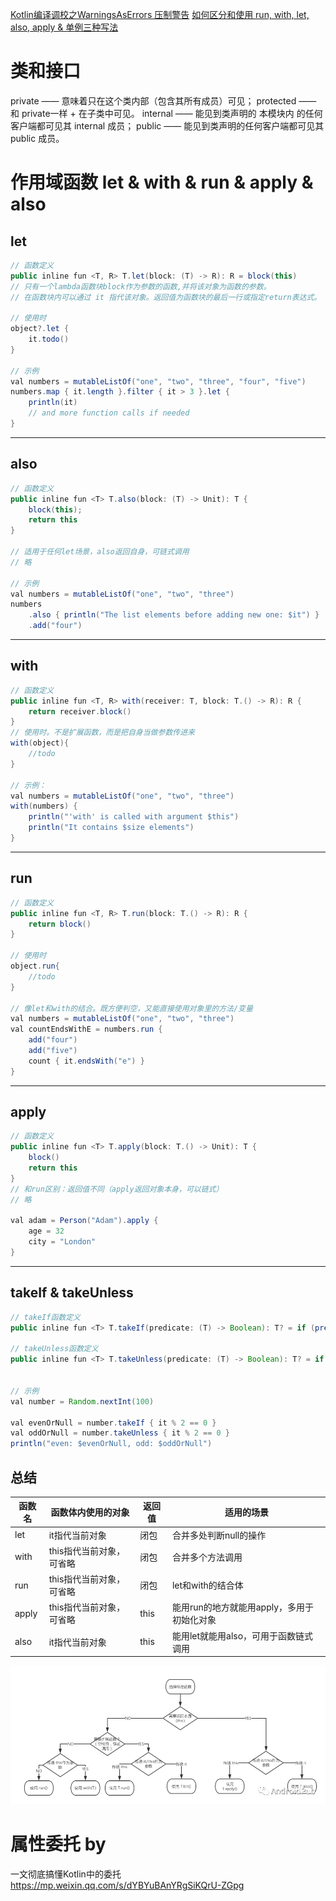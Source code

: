 [Kotlin编译调校之WarningsAsErrors 压制警告](https://droidyue.com/blog/2019/08/03/kotlinc-config-warnings-as-errors/)
[如何区分和使用 run, with, let, also, apply & 单例三种写法](https://mp.weixin.qq.com/s/FNG_R507TFeQg3xXsY-1MQ)
# 类和接口
private —— 意味着只在这个类内部（包含其所有成员）可见；
protected —— 和 private一样 + 在子类中可见。
internal —— 能见到类声明的 本模块内 的任何客户端都可见其 internal 成员；
public —— 能见到类声明的任何客户端都可见其 public 成员。

# 作用域函数 let & with & run & apply & also
## let
```java
// 函数定义
public inline fun <T, R> T.let(block: (T) -> R): R = block(this)
// 只有一个lambda函数块block作为参数的函数,并将该对象为函数的参数。
// 在函数块内可以通过 it 指代该对象。返回值为函数块的最后一行或指定return表达式。

// 使用时
object?.let {
    it.todo()
}

// 示例
val numbers = mutableListOf("one", "two", "three", "four", "five")
numbers.map { it.length }.filter { it > 3 }.let {
    println(it)
    // and more function calls if needed
}
```

---

## also
```java
// 函数定义
public inline fun <T> T.also(block: (T) -> Unit): T {
    block(this);
    return this
}

// 适用于任何let场景，also返回自身，可链式调用
// 略

// 示例
val numbers = mutableListOf("one", "two", "three")
numbers
    .also { println("The list elements before adding new one: $it") }
    .add("four")
```
---

## with
```java
// 函数定义
public inline fun <T, R> with(receiver: T, block: T.() -> R): R {
    return receiver.block()
}
// 使用时。不是扩展函数，而是把自身当做参数传进来
with(object){
    //todo
}

// 示例：
val numbers = mutableListOf("one", "two", "three")
with(numbers) {
    println("'with' is called with argument $this")
    println("It contains $size elements")
}
```
---
## run
```java
// 函数定义
public inline fun <T, R> T.run(block: T.() -> R): R {
    return block()
}

// 使用时
object.run{
    //todo
}

// 像let和with的结合。既方便判空，又能直接使用对象里的方法/变量
val numbers = mutableListOf("one", "two", "three")
val countEndsWithE = numbers.run { 
    add("four")
    add("five")
    count { it.endsWith("e") }
}
```

---

## apply
```java
// 函数定义
public inline fun <T> T.apply(block: T.() -> Unit): T {
    block()
    return this
}
// 和run区别：返回值不同（apply返回对象本身，可以链式）
// 略

val adam = Person("Adam").apply {
    age = 32
    city = "London"        
}
```

---

## takeIf & takeUnless
```java
// takeIf函数定义
public inline fun <T> T.takeIf(predicate: (T) -> Boolean): T? = if (predicate(this)) this else null

// takeUnless函数定义
public inline fun <T> T.takeUnless(predicate: (T) -> Boolean): T? = if (!predicate(this)) this else null


// 示例
val number = Random.nextInt(100)

val evenOrNull = number.takeIf { it % 2 == 0 }
val oddOrNull = number.takeUnless { it % 2 == 0 }
println("even: $evenOrNull, odd: $oddOrNull")
```

## 总结
| 函数名  | 函数体内使用的对象        | 返回值  | 适用的场景                             |
| ------ | ---------------------  | ------ | ------------------------------------ |
| let    | it指代当前对象           | 闭包    | 合并多处判断null的操作                  |
| with   | this指代当前对象，可省略  | 闭包    | 合并多个方法调用                        |
| run    | this指代当前对象，可省略  | 闭包    | let和with的结合体                      |
| apply  | this指代当前对象，可省略  | this   | 能用run的地方就能用apply，多用于初始化对象  |
| also   | it指代当前对象           | this   | 能用let就能用also，可用于函数链式调用      |

![kotlin作用域函数](../../../../../../../../experience/kotlin作用域函数.png)

 # 属性委托 by
 
 一文彻底搞懂Kotlin中的委托
 https://mp.weixin.qq.com/s/dYBYuBAnYRgSiKQrU-ZGpg